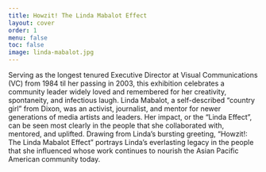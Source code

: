 ```yaml
---
title: Howzit! The Linda Mabalot Effect
layout: cover
order: 1
menu: false
toc: false
image: linda-mabalot.jpg
---
```


Serving as the longest tenured Executive Director at Visual Communications (VC) from 1984 til her passing in 2003, this exhibition celebrates a community leader widely loved and remembered for her creativity, spontaneity, and infectious laugh. Linda Mabalot, a self-described “country girl” from Dixon, was an activist, journalist, and mentor for newer generations of media artists and leaders. Her impact, or the “Linda Effect”, can be seen most clearly in the people that she collaborated with, mentored, and uplifted. Drawing from Linda’s bursting greeting, “Howzit!: The Linda Mabalot Effect” portrays Linda’s everlasting legacy in the people that she influenced whose work continues to nourish the Asian Pacific American community today.
